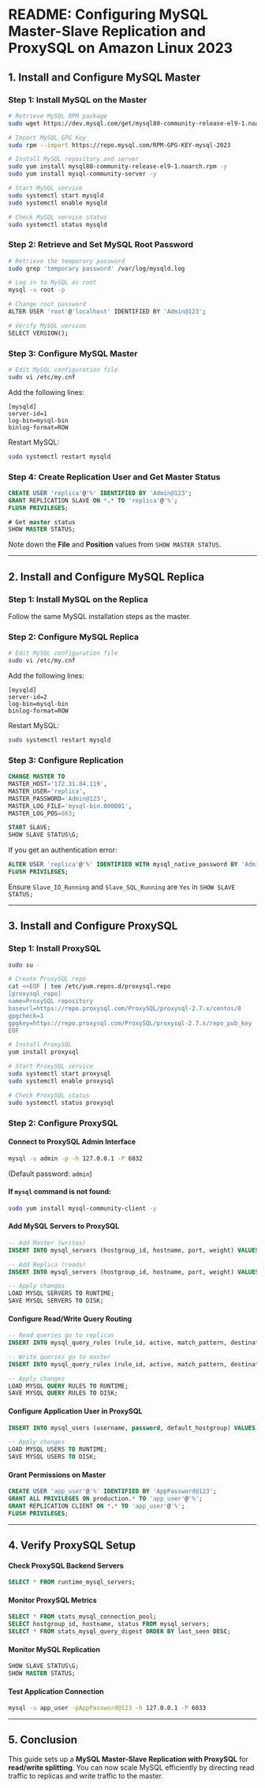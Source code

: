 # README: Configuring MySQL Master-Slave Replication and ProxySQL on Amazon Linux 2023

## **1. Install and Configure MySQL Master**

### **Step 1: Install MySQL on the Master**
```sh
# Retrieve MySQL RPM package
sudo wget https://dev.mysql.com/get/mysql80-community-release-el9-1.noarch.rpm

# Import MySQL GPG Key
sudo rpm --import https://repo.mysql.com/RPM-GPG-KEY-mysql-2023

# Install MySQL repository and server
sudo yum install mysql80-community-release-el9-1.noarch.rpm -y
sudo yum install mysql-community-server -y

# Start MySQL service
sudo systemctl start mysqld
sudo systemctl enable mysqld

# Check MySQL service status
sudo systemctl status mysqld
```

### **Step 2: Retrieve and Set MySQL Root Password**
```sh
# Retrieve the temporary password
sudo grep 'temporary password' /var/log/mysqld.log

# Log in to MySQL as root
mysql -u root -p

# Change root password
ALTER USER 'root'@'localhost' IDENTIFIED BY 'Admin@123';

# Verify MySQL version
SELECT VERSION();
```

### **Step 3: Configure MySQL Master**
```sh
# Edit MySQL configuration file
sudo vi /etc/my.cnf
```
Add the following lines:
```
[mysqld]
server-id=1
log-bin=mysql-bin
binlog-format=ROW
```
Restart MySQL:
```sh
sudo systemctl restart mysqld
```

### **Step 4: Create Replication User and Get Master Status**
```sql
CREATE USER 'replica'@'%' IDENTIFIED BY 'Admin@123';
GRANT REPLICATION SLAVE ON *.* TO 'replica'@'%';
FLUSH PRIVILEGES;

# Get master status
SHOW MASTER STATUS;
```
Note down the **File** and **Position** values from `SHOW MASTER STATUS`.

---

## **2. Install and Configure MySQL Replica**

### **Step 1: Install MySQL on the Replica**
Follow the same MySQL installation steps as the master.

### **Step 2: Configure MySQL Replica**
```sh
# Edit MySQL configuration file
sudo vi /etc/my.cnf
```
Add the following lines:
```
[mysqld]
server-id=2
log-bin=mysql-bin
binlog-format=ROW
```
Restart MySQL:
```sh
sudo systemctl restart mysqld
```

### **Step 3: Configure Replication**
```sql
CHANGE MASTER TO
MASTER_HOST='172.31.84.119',
MASTER_USER='replica',
MASTER_PASSWORD='Admin@123',
MASTER_LOG_FILE='mysql-bin.000001',
MASTER_LOG_POS=863;

START SLAVE;
SHOW SLAVE STATUS\G;
```
If you get an authentication error:
```sql
ALTER USER 'replica'@'%' IDENTIFIED WITH mysql_native_password BY 'Admin@123';
FLUSH PRIVILEGES;
```
Ensure `Slave_IO_Running` and `Slave_SQL_Running` are `Yes` in `SHOW SLAVE STATUS;`

---

## **3. Install and Configure ProxySQL**

### **Step 1: Install ProxySQL**
```sh
sudo su -

# Create ProxySQL repo
cat <<EOF | tee /etc/yum.repos.d/proxysql.repo
[proxysql_repo]
name=ProxySQL repository
baseurl=https://repo.proxysql.com/ProxySQL/proxysql-2.7.x/centos/8
gpgcheck=1
gpgkey=https://repo.proxysql.com/ProxySQL/proxysql-2.7.x/repo_pub_key
EOF

# Install ProxySQL
yum install proxysql

# Start ProxySQL service
sudo systemctl start proxysql
sudo systemctl enable proxysql

# Check ProxySQL status
sudo systemctl status proxysql
```

### **Step 2: Configure ProxySQL**

#### **Connect to ProxySQL Admin Interface**
```sh
mysql -u admin -p -h 127.0.0.1 -P 6032
```
(Default password: `admin`)

#### **If `mysql` command is not found:**
```sh
sudo yum install mysql-community-client -y
```

#### **Add MySQL Servers to ProxySQL**
```sql
-- Add Master (writes)
INSERT INTO mysql_servers (hostgroup_id, hostname, port, weight) VALUES (10, '172.31.84.119', 3306, 1);

-- Add Replica (reads)
INSERT INTO mysql_servers (hostgroup_id, hostname, port, weight) VALUES (20, '172.31.89.163', 3306, 1);

-- Apply changes
LOAD MYSQL SERVERS TO RUNTIME;
SAVE MYSQL SERVERS TO DISK;
```

#### **Configure Read/Write Query Routing**
```sql
-- Read queries go to replicas
INSERT INTO mysql_query_rules (rule_id, active, match_pattern, destination_hostgroup, apply) VALUES (1, 1, '^SELECT.*', 20, 1);

-- Write queries go to master
INSERT INTO mysql_query_rules (rule_id, active, match_pattern, destination_hostgroup, apply) VALUES (2, 1, '^(INSERT|UPDATE|DELETE|REPLACE|ALTER|CREATE|DROP).*', 10, 1);

-- Apply changes
LOAD MYSQL QUERY RULES TO RUNTIME;
SAVE MYSQL QUERY RULES TO DISK;
```

#### **Configure Application User in ProxySQL**
```sql
INSERT INTO mysql_users (username, password, default_hostgroup) VALUES ('app_user', 'AppPassword@123', 10);

-- Apply changes
LOAD MYSQL USERS TO RUNTIME;
SAVE MYSQL USERS TO DISK;
```

#### **Grant Permissions on Master**
```sql
CREATE USER 'app_user'@'%' IDENTIFIED BY 'AppPassword@123';
GRANT ALL PRIVILEGES ON production.* TO 'app_user'@'%';
GRANT REPLICATION CLIENT ON *.* TO 'app_user'@'%';
FLUSH PRIVILEGES;
```

---

## **4. Verify ProxySQL Setup**

#### **Check ProxySQL Backend Servers**
```sql
SELECT * FROM runtime_mysql_servers;
```

#### **Monitor ProxySQL Metrics**
```sql
SELECT * FROM stats_mysql_connection_pool;
SELECT hostgroup_id, hostname, status FROM mysql_servers;
SELECT * FROM stats_mysql_query_digest ORDER BY last_seen DESC;
```

#### **Monitor MySQL Replication**
```sql
SHOW SLAVE STATUS\G;
SHOW MASTER STATUS;
```

#### **Test Application Connection**
```sh
mysql -u app_user -pAppPassword@123 -h 127.0.0.1 -P 6033
```

---

## **5. Conclusion**
This guide sets up a **MySQL Master-Slave Replication with ProxySQL** for **read/write splitting**. You can now scale MySQL efficiently by directing read traffic to replicas and write traffic to the master.


